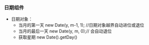 ### 日期组件
- 日期对象：
  + 当月的第一天 new Date(y, m-1, 1); //日期对象越界自动进位或退位
  + 当月的最后一天 new Date(y, m, 0);// 会自动退位
  + 获取星期 new Date().getDay()
